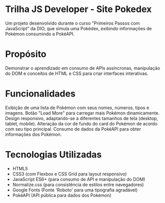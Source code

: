 # Trilha JS Developer - Site Pokedex

Um projeto desenvolvido durante o curso "Primeiros Passos com JavaScript" da DIO, que simula uma Pokédex, exibindo informações de Pokémon consumindo a PokéAPI.


# Propósito

Demonstrar o aprendizado em consumo de APIs assíncronas, manipulação do DOM e conceitos de HTML e CSS para criar interfaces interativas.

# Funcionalidades

Exibição de uma lista de Pokémon com seus nomes, números, tipos e imagens.
Botão "Load More" para carregar mais Pokémon dinamicamente.
Design responsivo, adaptando-se a diferentes tamanhos de tela (desktop, tablet, mobile).
Alteração da cor de fundo do card do Pokémon de acordo com seu tipo principal.
Consumo de dados da PokéAPI para obter informações dos Pokémon.

# Tecnologias Utilizadas

* HTML5
* CSS3 (com Flexbox e CSS Grid para layout responsivo)
* JavaScript ES6+ (para consumo de API e manipulação do DOM)
* Normalize.css (para consistência de estilos entre navegadores)
* Google Fonts (Fonte 'Roboto' para uma tipografia agradável)
* PokéAPI (API pública para dados dos Pokémon)
